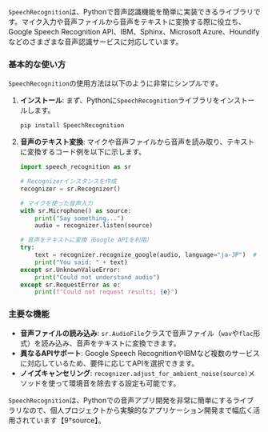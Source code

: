 `SpeechRecognition`は、Pythonで音声認識機能を簡単に実装できるライブラリです。マイク入力や音声ファイルから音声をテキストに変換する際に役立ち、Google Speech Recognition API、IBM、Sphinx、Microsoft Azure、Houndifyなどのさまざまな音声認識サービスに対応しています。

### 基本的な使い方
`SpeechRecognition`の使用方法は以下のように非常にシンプルです。

1. **インストール**:
   まず、Pythonに`SpeechRecognition`ライブラリをインストールします。
   ```bash
   pip install SpeechRecognition
   ```

2. **音声のテキスト変換**:
   マイクや音声ファイルから音声を読み取り、テキストに変換するコード例を以下に示します。

   ```python
   import speech_recognition as sr

   # Recognizerインスタンスを作成
   recognizer = sr.Recognizer()

   # マイクを使った音声入力
   with sr.Microphone() as source:
       print("Say something...")
       audio = recognizer.listen(source)

   # 音声をテキストに変換（Google APIを利用）
   try:
       text = recognizer.recognize_google(audio, language="ja-JP")  # 日本語の場合
       print("You said: " + text)
   except sr.UnknownValueError:
       print("Could not understand audio")
   except sr.RequestError as e:
       print(f"Could not request results; {e}")
   ```

### 主要な機能
- **音声ファイルの読み込み**: `sr.AudioFile`クラスで音声ファイル（`wav`や`flac`形式）を読み込み、音声をテキストに変換できます。
- **異なるAPIサポート**: Google Speech RecognitionやIBMなど複数のサービスに対応しているため、要件に応じてAPIを選択できます。
- **ノイズキャンセリング**: `recognizer.adjust_for_ambient_noise(source)`メソッドを使って環境音を除去する設定も可能です。

`SpeechRecognition`は、Pythonでの音声アプリ開発を非常に簡単にするライブラリなので、個人プロジェクトから実験的なアプリケーション開発まで幅広く活用されています【9†source】。
